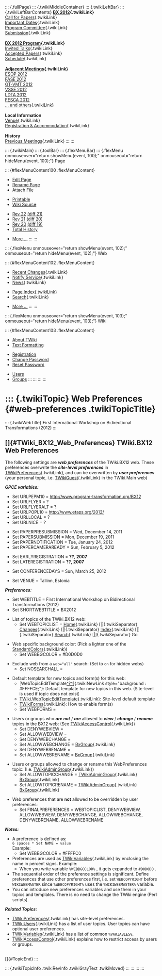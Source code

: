 ::: {.fullPage}
::: {.twikiMiddleContainer}
::: {.twikiLeftBar}
::: {.twikiLeftBarContents}
**[BX 2012](WebHome){.twikiLink}**\
[Call for Papers](CallForPapers){.twikiLink}\
[Important Dates](ImportantDates){.twikiLink}\
[Program Committee](ProgramCommittee){.twikiLink}\
[Submission](PaperSubmission){.twikiLink}\
\
**[BX 2012 Program](Program){.twikiLink}**\
[Invited Talks](InvitedTalks){.twikiLink}\
[Accepted Papers](AcceptedPapers){.twikiLink}\
[Schedule](Program){.twikiLink}\
\
**[Adjacent Meetings](AdjacentMeetings){.twikiLink}**\
[ESOP 2012](http://www2.in.tum.de/esop2012/)\
[FASE 2012](http://www.etaps.org/2012/fase)\
[GT-VMT 2012](http://www.cem.brighton.ac.uk/gt-vmt12/)\
[VSSE 2012](http://sysrun.haifa.il.ibm.com/hrl/vsse2012/)\
[LDTA 2012](http://ldta.info/)\
[FESCA 2012](http://fesca.ipd.kit.edu/fesca2012/)\
[\... and others](AdjacentMeetings){.twikiLink}\
\
**Local Information**\
[Venue](WorkshopVenue){.twikiLink}\
[Registration & Accommodation](RegistrationAndAccomodation){.twikiLink}\
\
**History**\
[Previous Meetings](PreviousMeetings){.twikiLink}
:::
:::

::: {.twikiMain}
::: {.toolBar}
::: {.flexMenuBar}
::: {.flexMenu onmouseover="return showMenu(event, 100);" onmouseout="return hideMenu(event, 100);"}
Page

::: {#flexMenuContent100 .flexMenuContent}
-   [Edit
    Page](http://www.program-transformation.org/edit/BX12/WebPreferences?t=1536828740)
-   [Rename
    Page](http://www.program-transformation.org/rename/BX12/WebPreferences)
-   [Attach
    File](http://www.program-transformation.org/attach/BX12/WebPreferences)

<!-- -->

-   [Printable](http://www.program-transformation.org/view/BX12/WebPreferences?skin=print.pattern)
-   [Wiki
    Source](http://www.program-transformation.org/view/BX12/WebPreferences?skin=text&raw=on&contenttype=text/plain)

<!-- -->

-   [Rev
    22](http://www.program-transformation.org/view/BX12/WebPreferences?rev=1.22)
    [(diff 21)](http://www.program-transformation.org/rdiff/BX12/WebPreferences?rev1=1.22&rev2=1.21)
-   [Rev
    21](http://www.program-transformation.org/view/BX12/WebPreferences?rev=1.21)
    [(diff 20)](http://www.program-transformation.org/rdiff/BX12/WebPreferences?rev1=1.21&rev2=1.20)
-   [Rev
    20](http://www.program-transformation.org/view/BX12/WebPreferences?rev=1.20)
    [(diff 19)](http://www.program-transformation.org/rdiff/BX12/WebPreferences?rev1=1.20&rev2=1.19)
-   [Total
    History](http://www.program-transformation.org/rdiff/BX12/WebPreferences)

<!-- -->

-   [More
    \...](http://www.program-transformation.org/oops/BX12/WebPreferences?template=oopsmore&param1=1.22&param2=1.22)
:::
:::

::: {.flexMenu onmouseover="return showMenu(event, 102);" onmouseout="return hideMenu(event, 102);"}
Web

::: {#flexMenuContent102 .flexMenuContent}
-   [Recent Changes](WebChanges){.twikiLink}
-   [Notify Service](WebNotify){.twikiLink}
-   [News](WebNews){.twikiLink}

<!-- -->

-   [Page Index](WebIndex){.twikiLink}
-   [Search](WebSearch){.twikiLink}

<!-- -->

-   [More
    \...](http://www.program-transformation.org/oops/BX12/WebPreferences?template=oopsmore&param1=1.22&param2=1.22)
:::
:::

::: {.flexMenu onmouseover="return showMenu(event, 103);" onmouseout="return hideMenu(event, 103);"}
Wiki

::: {#flexMenuContent103 .flexMenuContent}
-   [About
    TWiki](http://www.program-transformation.org/view/TWiki/WebHome)
-   [Text
    Formatting](http://www.program-transformation.org/view/TWiki/TextFormattingRules)

<!-- -->

-   [Registration](http://www.program-transformation.org/view/TWiki/TWikiRegistration)
-   [Change
    Password](http://www.program-transformation.org/view/TWiki/ChangePassword)
-   [Reset
    Password](http://www.program-transformation.org/view/TWiki/ResetPassword)

<!-- -->

-   [Users](http://www.program-transformation.org/view/Main/TWikiUsers)
-   [Groups](http://www.program-transformation.org/view/Main/TWikiGroups)
:::
:::
:::
:::

::: {.twikiTopic}
Web Preferences {#web-preferences .twikiTopicTitle}
===============

::: {.twikiWebTitle}
First International Workshop on Bidirectional Transformations (2012)
:::

[]{#TWiki_BX12_Web_Preferences} TWiki.BX12 Web Preferences
----------------------------------------------------------

The following settings are ***web preferences*** of the TWiki.BX12 web.
These preferences overwrite the ***site-level preferences*** in
[TWikiPreferences](../TWiki/TWikiPreferences){.twikiLink}, and can be
overwritten by ***user preferences*** (your personal topic, i.e.
[TWikiGuest](../Main/TWikiGuest){.twikiLink} in the TWiki.Main web)

***GPCE variables:***

-   Set URLPEPM10 = <http://www.program-transformation.org/BX12>
-   Set URLFLYER = ?
-   Set URLFLYERALT = ?
-   Set URLPOPL10 = <http://www.etaps.org/2012/>
-   Set URLLOCAL = ?
-   Set URLNICE = ?

<!-- -->

-   Set PAPERPRESUBMISSION = Wed, December 14, 2011
-   Set PAPERSUBMISSION = Mon, December 19, 2011
-   Set PAPERNOTIFICATION = Tue, January 24, 2012
-   Set PAPERCAMERAREADY = Sun, February 5, 2012

<!-- -->

-   Set EARLYREGISTRATION = **??, 2007**
-   Set LATEREGISTRATION = **??, 2007**

<!-- -->

-   Set CONFERENCEDAYS = Sun, March 25, 2012

<!-- -->

-   Set VENUE = Tallinn, Estonia

***Preferences:***

-   Set WEBTITLE = First International Workshop on Bidirectional
    Transformations (2012)
-   Set SHORTWEBTITLE = BX2012

<!-- -->

-   List of topics of the TWiki.BX12 web:
    -   Set WEBTOPICLIST = [Home](WebHome){.twikiLink}
        [\|]{.twikiSeparator} [Changes](WebChanges){.twikiLink}
        [\|]{.twikiSeparator} [Index](WebIndex){.twikiLink}
        [\|]{.twikiSeparator} [Search](WebSearch){.twikiLink}
        [\|]{.twikiSeparator} Go

<!-- -->

-   Web specific background color: (Pick a lighter one of the
    [StandardColors](../TWiki/StandardColors){.twikiLink})
    -   Set WEBBGCOLOR = \#D0D0D0

<!-- -->

-   Exclude web from a `web="all"` search: (Set to `on` for hidden webs)
    -   Set NOSEARCHALL =

<!-- -->

-   Default template for new topics and form(s) for this web:
    -   [WebTopicEditTemplate[^?^](http://www.program-transformation.org/edit/BX12/WebTopicEditTemplate?topicparent=BX12.WebPreferences)]{.twikiNewLink
        style="background : #FFFFCE;"}: Default template for new topics
        in this web. (Site-level is used if topic does not exist)
    -   [TWiki.WebTopicEditTemplate](../TWiki/WebTopicEditTemplate){.twikiLink}:
        Site-level default template
    -   [TWikiForms](../TWiki/TWikiForms){.twikiLink}: How to enable
        form(s)
    -   Set WEBFORMS =

<!-- -->

-   Users or groups who ***are not*** / ***are*** allowed to ***view***
    / ***change*** / ***rename*** topics in the BX12 web: (See
    [TWikiAccessControl](../TWiki/TWikiAccessControl){.twikiLink})
    -   Set DENYWEBVIEW =
    -   Set ALLOWWEBVIEW =
    -   Set DENYWEBCHANGE =
    -   Set ALLOWWEBCHANGE = [BxGroup](../Main/BxGroup){.twikiLink}
    -   Set DENYWEBRENAME =
    -   Set ALLOWWEBRENAME = [BxGroup](../Main/BxGroup){.twikiLink}

<!-- -->

-   Users or groups allowed to change or rename this WebPreferences
    topic: (I.e. [TWikiAdminGroup](../Main/TWikiAdminGroup){.twikiLink})
    -   Set ALLOWTOPICCHANGE =
        [TWikiAdminGroup](../Main/TWikiAdminGroup){.twikiLink}
        [BxGroup](../Main/BxGroup){.twikiLink}
    -   Set ALLOWTOPICRENAME =
        [TWikiAdminGroup](../Main/TWikiAdminGroup){.twikiLink}
        [BxGroup](../Main/BxGroup){.twikiLink}

<!-- -->

-   Web preferences that are **not** allowed to be overridden by user
    preferences:
    -   Set FINALPREFERENCES = WEBTOPICLIST, DENYWEBVIEW, ALLOWWEBVIEW,
        DENYWEBCHANGE, ALLOWWEBCHANGE, DENYWEBRENAME, ALLOWWEBRENAME

***Notes:***

-   A preference is defined as:\
    `6 spaces * Set NAME = value`\
    Example:
    -   Set WEBBGCOLOR = \#FFFFC0
-   Preferences are used as
    [TWikiVariables](../TWiki/TWikiVariables){.twikiLink} by enclosing
    the name in percent signs. Example:
    -   When you write variable `%WEBBGCOLOR%` , it gets expanded to
        `#D0D0D0` .
-   The sequential order of the preference settings is significant.
    Define preferences that use other preferences first, i.e. set
    `WEBCOPYRIGHT` before `WIKIWEBMASTER` since `%WEBCOPYRIGHT%` uses
    the `%WIKIWEBMASTER%` variable.
-   You can introduce new preferences variables and use them in your
    topics and templates. There is no need to change the TWiki engine
    (Perl scripts).

***Related Topics:***

-   [TWikiPreferences](../TWiki/TWikiPreferences){.twikiLink} has
    site-level preferences.
-   [TWikiUsers](../Main/TWikiUsers){.twikiLink} has a list of user
    topics. User topics can have optional user preferences.
-   [TWikiVariables](../TWiki/TWikiVariables){.twikiLink} has a list of
    common `%VARIABLES%`.
-   [TWikiAccessControl](../TWiki/TWikiAccessControl){.twikiLink}
    explains how to restrict access by users or groups.

\
[]{#TopicEnd}
:::

::: {.twikiTopicInfo .twikiRevInfo .twikiGrayText .twikiMoved}
:::
:::
:::
:::
